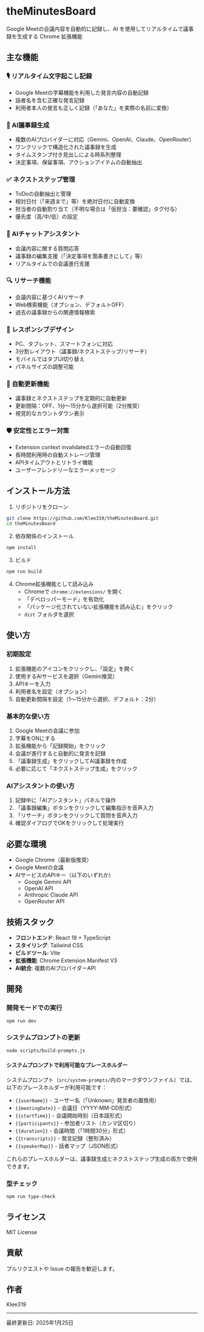 # theMinutesBoard

Google Meetの会議内容を自動的に記録し、AI を使用してリアルタイムで議事録を生成する Chrome 拡張機能

## 主な機能

### 🎙️ リアルタイム文字起こし記録
- Google Meetの字幕機能を利用した発言内容の自動記録
- 話者名を含む正確な発言記録
- 利用者本人の発言も正しく記録（「あなた」を実際の名前に変換）

### 📝 AI議事録生成
- 複数のAIプロバイダーに対応（Gemini、OpenAI、Claude、OpenRouter）
- ワンクリックで構造化された議事録を生成
- タイムスタンプ付き見出しによる時系列整理
- 決定事項、保留事項、アクションアイテムの自動抽出

### ✅ ネクストステップ管理
- ToDoの自動抽出と管理
- 相対日付（「来週まで」等）を絶対日付に自動変換
- 担当者の自動割り当て（不明な場合は「仮担当：要確認」タグ付与）
- 優先度（高/中/低）の設定

### 💬 AIチャットアシスタント
- 会議内容に関する質問応答
- 議事録の編集支援（「決定事項を箇条書きにして」等）
- リアルタイムでの会議進行支援

### 🔍 リサーチ機能
- 会議内容に基づくAIリサーチ
- Web検索機能（オプション、デフォルトOFF）
- 過去の議事録からの関連情報検索

### 📱 レスポンシブデザイン
- PC、タブレット、スマートフォンに対応
- 3分割レイアウト（議事録/ネクストステップ/リサーチ）
- モバイルではタブUI切り替え
- パネルサイズの調整可能

### 🔄 自動更新機能
- 議事録とネクストステップを定期的に自動更新
- 更新間隔：OFF、1分～15分から選択可能（2分推奨）
- 視覚的なカウントダウン表示

### 🛡️ 安定性とエラー対策
- Extension context invalidatedエラーの自動回復
- 長時間利用時の自動ストレージ管理
- APIタイムアウトとリトライ機能
- ユーザーフレンドリーなエラーメッセージ

## インストール方法

1. リポジトリをクローン
```bash
git clone https://github.com/Klee319/theMinutesBoard.git
cd theMinutesBoard
```

2. 依存関係のインストール
```bash
npm install
```

3. ビルド
```bash
npm run build
```

4. Chrome拡張機能として読み込み
   - Chromeで `chrome://extensions/` を開く
   - 「デベロッパーモード」を有効化
   - 「パッケージ化されていない拡張機能を読み込む」をクリック
   - `dist` フォルダを選択

## 使い方

### 初期設定
1. 拡張機能のアイコンをクリックし、「設定」を開く
2. 使用するAIサービスを選択（Gemini推奨）
3. APIキーを入力
4. 利用者名を設定（オプション）
5. 自動更新間隔を設定（1～15分から選択、デフォルト：2分）

### 基本的な使い方
1. Google Meetの会議に参加
2. 字幕をONにする
3. 拡張機能から「記録開始」をクリック
4. 会議が進行すると自動的に発言を記録
5. 「議事録生成」をクリックしてAI議事録を作成
6. 必要に応じて「ネクストステップ生成」をクリック

### AIアシスタントの使い方
1. 記録中に「AIアシスタント」パネルで操作
2. 「議事録編集」ボタンをクリックして編集指示を音声入力
3. 「リサーチ」ボタンをクリックして質問を音声入力
4. 確認ダイアログでOKをクリックして処理実行

## 必要な環境

- Google Chrome（最新版推奨）
- Google Meetの会議
- AIサービスのAPIキー（以下のいずれか）
  - Google Gemini API
  - OpenAI API
  - Anthropic Claude API
  - OpenRouter API

## 技術スタック

- **フロントエンド**: React 18 + TypeScript
- **スタイリング**: Tailwind CSS
- **ビルドツール**: Vite
- **拡張機能**: Chrome Extension Manifest V3
- **AI統合**: 複数のAIプロバイダーAPI

## 開発

### 開発モードでの実行
```bash
npm run dev
```

### システムプロンプトの更新
```bash
node scripts/build-prompts.js
```

#### システムプロンプトで利用可能なプレースホルダー

システムプロンプト（`src/system-prompts/`内のマークダウンファイル）では、以下のプレースホルダーが利用可能です：

- `{{userName}}` - ユーザー名（「Unknown」発言者の置換用）
- `{{meetingDate}}` - 会議日（YYYY-MM-DD形式）
- `{{startTime}}` - 会議開始時刻（日本語形式）
- `{{participants}}` - 参加者リスト（カンマ区切り）
- `{{duration}}` - 会議時間（「1時間30分」形式）
- `{{transcripts}}` - 発言記録（整形済み）
- `{{speakerMap}}` - 話者マップ（JSON形式）

これらのプレースホルダーは、議事録生成とネクストステップ生成の両方で使用できます。

### 型チェック
```bash
npm run type-check
```

## ライセンス

MIT License

## 貢献

プルリクエストや Issue の報告を歓迎します。

## 作者

Klee319

---

最終更新日: 2025年1月25日